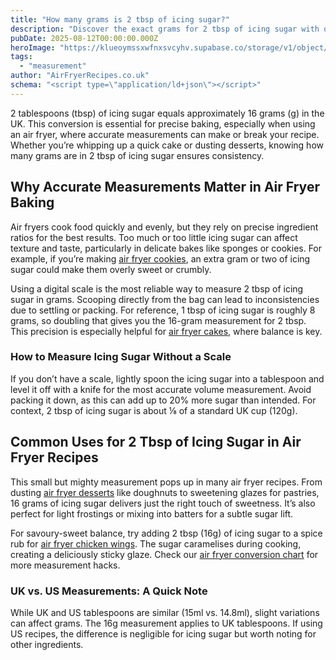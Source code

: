 ```yaml
---
title: "How many grams is 2 tbsp of icing sugar?"
description: "Discover the exact grams for 2 tbsp of icing sugar with our easy UK conversion guide—perfect for air fryer baking precision."
pubDate: 2025-08-12T00:00:00.000Z
heroImage: "https://klueoymssxwfnxsvcyhv.supabase.co/storage/v1/object/public/md/how-many-grams-is-2-tbsp-of-icing-sugar-8dd0b255.webp"
tags:
  - "measurement"
author: "AirFryerRecipes.co.uk"
schema: "<script type=\"application/ld+json\"></script>"
---
```


<p>2 tablespoons (tbsp) of icing sugar equals approximately 16 grams (g) in the UK. This conversion is essential for precise baking, especially when using an air fryer, where accurate measurements can make or break your recipe. Whether you’re whipping up a quick cake or dusting desserts, knowing how many grams are in 2 tbsp of icing sugar ensures consistency.</p>  

<h2>Why Accurate Measurements Matter in Air Fryer Baking</h2>  
<p>Air fryers cook food quickly and evenly, but they rely on precise ingredient ratios for the best results. Too much or too little icing sugar can affect texture and taste, particularly in delicate bakes like sponges or cookies. For example, if you’re making <a href=https://www.airfryerrecipe.co.uk/recipes>air fryer cookies</a>, an extra gram or two of icing sugar could make them overly sweet or crumbly.</p>  

<p>Using a digital scale is the most reliable way to measure 2 tbsp of icing sugar in grams. Scooping directly from the bag can lead to inconsistencies due to settling or packing. For reference, 1 tbsp of icing sugar is roughly 8 grams, so doubling that gives you the 16-gram measurement for 2 tbsp. This precision is especially helpful for <a href=https://www.airfryerrecipe.co.uk/recipe-category/cakes>air fryer cakes</a>, where balance is key.</p>  

<h3>How to Measure Icing Sugar Without a Scale</h3>  
<p>If you don’t have a scale, lightly spoon the icing sugar into a tablespoon and level it off with a knife for the most accurate volume measurement. Avoid packing it down, as this can add up to 20% more sugar than intended. For context, 2 tbsp of icing sugar is about ⅛ of a standard UK cup (120g).</p>  

<h2>Common Uses for 2 Tbsp of Icing Sugar in Air Fryer Recipes</h2>  
<p>This small but mighty measurement pops up in many air fryer recipes. From dusting <a href=https://www.airfryerrecipe.co.uk/recipe-category/dessert>air fryer desserts</a> like doughnuts to sweetening glazes for pastries, 16 grams of icing sugar delivers just the right touch of sweetness. It’s also perfect for light frostings or mixing into batters for a subtle sugar lift.</p>  

<p>For savoury-sweet balance, try adding 2 tbsp (16g) of icing sugar to a spice rub for <a href=https://www.airfryerrecipe.co.uk/recipe-category/chicken>air fryer chicken wings</a>. The sugar caramelises during cooking, creating a deliciously sticky glaze. Check our <a href=https://www.airfryerrecipe.co.uk/air-fryer-conversion-chart>air fryer conversion chart</a> for more measurement hacks.</p>  

<h3>UK vs. US Measurements: A Quick Note</h3>  
<p>While UK and US tablespoons are similar (15ml vs. 14.8ml), slight variations can affect grams. The 16g measurement applies to UK tablespoons. If using US recipes, the difference is negligible for icing sugar but worth noting for other ingredients.</p>